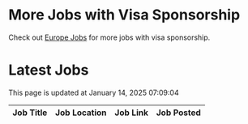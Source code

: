 # More Jobs with Visa Sponsorship

Check out [Europe Jobs](https://github.com/sureshparimi/europejobs#latest-jobs) for more jobs with visa sponsorship.

# Latest Jobs

This page is updated at January 14, 2025 07:09:04

| Job Title | Job Location | Job Link | Job Posted |
| --- | --- | --- | --- |

